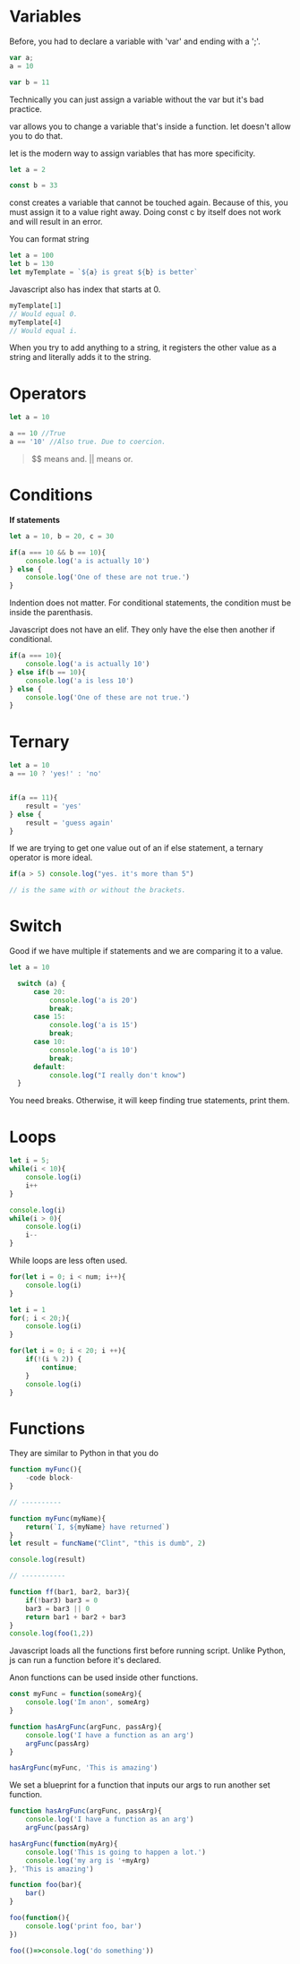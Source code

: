# Variables
Before, you had to declare a variable with 'var' and ending with a ';'.
```javascript
var a;
a = 10

var b = 11
```
Technically you can just assign a variable without the var but it's bad practice.

var allows you to change a variable that's inside a function. let doesn't allow you to do that.

let is the modern way to assign variables that has more specificity.
```javascript
let a = 2

const b = 33
```

const creates a variable that cannot be touched again. Because of this, you must assign it to a value right away. Doing const c by itself does not work and will result in an error.

You can format string
```javascript
let a = 100
let b = 130
let myTemplate = `${a} is great ${b} is better`
```

Javascript also has index that starts at 0.
```javascript
myTemplate[1] 
// Would equal 0.
myTemplate[4]
// Would equal i.
```
When you try to add anything to a string, it registers the other value as a string and literally adds it to the string.

# Operators
```javascript
let a = 10

a == 10 //True
a == '10' //Also true. Due to coercion.
```

> $$ means and.
> || means or.

# Conditions
**If statements**
```javascript
let a = 10, b = 20, c = 30

if(a === 10 && b == 10){
    console.log('a is actually 10')
} else {
    console.log('One of these are not true.')
}
```
Indention does not matter. For conditional statements, the condition must be inside the parenthasis. 

Javascript does not have an elif. They only have the else then another if conditional.
```javascript
if(a === 10){
    console.log('a is actually 10')
} else if(b == 10){
    console.log('a is less 10')
} else {
    console.log('One of these are not true.')
}
```

# Ternary
```javascript
let a = 10
a == 10 ? 'yes!' : 'no'


if(a == 11){
    result = 'yes'
} else {
    result = 'guess again'
}
```
If we are trying to get one value out of an if else statement, a ternary operator is more ideal.

```javascript
if(a > 5) console.log("yes. it's more than 5")

// is the same with or without the brackets.
```
# Switch
Good if we have multiple if statements and we are comparing it to a value.
```javascript
let a = 10

  switch (a) {
      case 20:
          console.log('a is 20')
          break;
      case 15:
          console.log('a is 15')
          break;
      case 10:
          console.log('a is 10')
          break;
      default:
          console.log("I really don't know")
  }
```
You need breaks. Otherwise, it will keep finding true statements, print them.

# Loops
```javascript
let i = 5;
while(i < 10){
    console.log(i)
    i++
}

console.log(i)
while(i > 0){
    console.log(i)
    i--
}
```
While loops are less often used. 

```javascript
for(let i = 0; i < num; i++){
    console.log(i)
}

let i = 1
for(; i < 20;){
    console.log(i)
}

for(let i = 0; i < 20; i ++){
    if(!(i % 2)) {
        continue;
    }
    console.log(i)
}
```
# Functions
They are similar to Python in that you do
```javascript
function myFunc(){
    -code block-
}

// ----------

function myFunc(myName){
    return(`I, ${myName} have returned`)
}
let result = funcName("Clint", "this is dumb", 2)

console.log(result)

// -----------

function ff(bar1, bar2, bar3){
    if(!bar3) bar3 = 0
    bar3 = bar3 || 0
    return bar1 + bar2 + bar3
}
console.log(foo(1,2))
```
Javascript loads all the functions first before running script. Unlike Python, js can run a function before it's declared.

Anon functions can be used inside other functions.
<!-- first anon -->

```javascript
const myFunc = function(someArg){
    console.log('Im anon', someArg)
}

function hasArgFunc(argFunc, passArg){
    console.log('I have a function as an arg')
    argFunc(passArg)
}

hasArgFunc(myFunc, 'This is amazing')
```
We set a blueprint for a function that inputs our args to run another set function.
```javascript
function hasArgFunc(argFunc, passArg){
    console.log('I have a function as an arg')
    argFunc(passArg)

hasArgFunc(function(myArg){
    console.log('This is going to happen a lot.')
    console.log('my arg is '+myArg)
}, 'This is amazing')
```

```javascript
function foo(bar){
    bar()
}

foo(function(){
    console.log('print foo, bar')
})

foo(()=>console.log('do something'))
```
